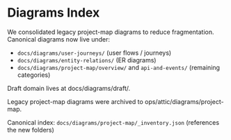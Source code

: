 # Diagrams Index

We consolidated legacy project-map diagrams to reduce fragmentation. Canonical diagrams now live under:
- `docs/diagrams/user-journeys/` (user flows / journeys)
- `docs/diagrams/entity-relations/` (ER diagrams)
- `docs/diagrams/project-map/overview/` and `api-and-events/` (remaining categories)

Draft domain lives at docs/diagrams/draft/.

Legacy project-map diagrams were archived to ops/attic/diagrams/project-map.

Canonical index: `docs/diagrams/project-map/_inventory.json` (references the new folders)
